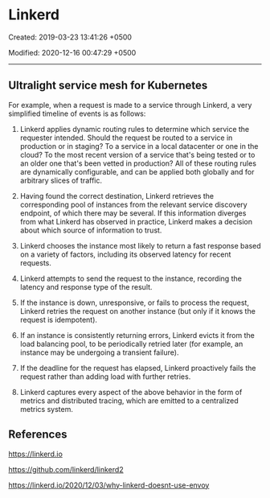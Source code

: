 # Linkerd

Created: 2019-03-23 13:41:26 +0500

Modified: 2020-12-16 00:47:29 +0500

---

## Ultralight service mesh for Kubernetes

For example, when a request is made to a service through Linkerd, a very simplified timeline of events is as follows:

1. Linkerd applies dynamic routing rules to determine which service the requester intended. Should the request be routed to a service in production or in staging? To a service in a local datacenter or one in the cloud? To the most recent version of a service that's being tested or to an older one that's been vetted in production? All of these routing rules are dynamically configurable, and can be applied both globally and for arbitrary slices of traffic.

2. Having found the correct destination, Linkerd retrieves the corresponding pool of instances from the relevant service discovery endpoint, of which there may be several. If this information diverges from what Linkerd has observed in practice, Linkerd makes a decision about which source of information to trust.

3. Linkerd chooses the instance most likely to return a fast response based on a variety of factors, including its observed latency for recent requests.

4. Linkerd attempts to send the request to the instance, recording the latency and response type of the result.

5. If the instance is down, unresponsive, or fails to process the request, Linkerd retries the request on another instance (but only if it knows the request is idempotent).

6. If an instance is consistently returning errors, Linkerd evicts it from the load balancing pool, to be periodically retried later (for example, an instance may be undergoing a transient failure).

7. If the deadline for the request has elapsed, Linkerd proactively fails the request rather than adding load with further retries.

8. Linkerd captures every aspect of the above behavior in the form of metrics and distributed tracing, which are emitted to a centralized metrics system.

## References

<https://linkerd.io>

<https://github.com/linkerd/linkerd2>

<https://linkerd.io/2020/12/03/why-linkerd-doesnt-use-envoy>
